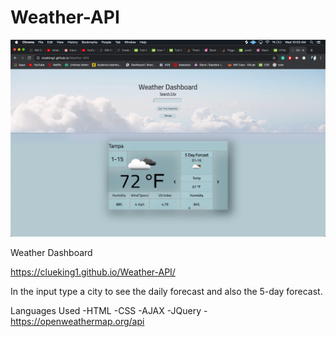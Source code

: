 # Weather-API
![Weather](./images/Weather.png)

Weather Dashboard

https://clueking1.github.io/Weather-API/

In the input type a city to see the daily forecast and also the 5-day forecast.

Languages Used
-HTML
-CSS
-AJAX
-JQuery
-https://openweathermap.org/api
